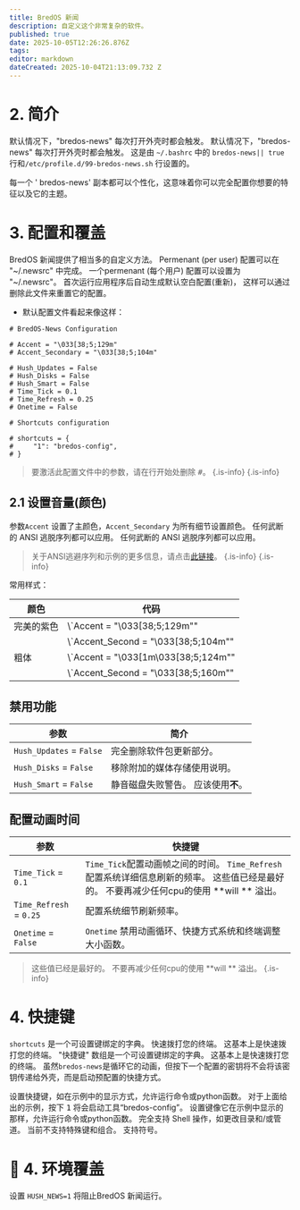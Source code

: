 ```yaml
---
title: BredOS 新闻
description: 自定义这个非常复杂的软件。
published: true
date: 2025-10-05T12:26:26.876Z
tags:
editor: markdown
dateCreated: 2025-10-04T21:13:09.732 Z
---
```


# 2. 简介

默认情况下，"bredos-news" 每次打开外壳时都会触发。 默认情况下，"bredos-news" 每次打开外壳时都会触发。 这是由 `~/.bashrc` 中的 `bredos-news|| true` 行和`/etc/profile.d/99-bredos-news.sh` 行设置的。

每一个 ' bredos-news' 副本都可以个性化，这意味着你可以完全配置你想要的特征以及它的主题。

# 3. 配置和覆盖

BredOS 新闻提供了相当多的自定义方法。
Permenant (per user) 配置可以在 "~/.newsrc" 中完成。 一个permenant (每个用户) 配置可以设置为 "~/.newsrc"。 首次运行应用程序后自动生成默认空白配置(重新)， 这样可以通过删除此文件来重置它的配置。

- 默认配置文件看起来像这样：

```
# BredOS-News Configuration

# Accent = "\033[38;5;129m"
# Accent_Secondary = "\033[38;5;104m"

# Hush_Updates = False
# Hush_Disks = False
# Hush_Smart = False
# Time_Tick = 0.1
# Time_Refresh = 0.25
# Onetime = False

# Shortcuts configuration

# shortcuts = {
#     "1": "bredos-config",
# }
```

> 要激活此配置文件中的参数，请在行开始处删除 <kbd>#</kbd>。
> {.is-info}
> {.is-info}

## 2.1 设置音量(颜色)

参数`Accent` 设置了主颜色，`Accent_Secondary` 为所有细节设置颜色。 任何武断的 ANSI 逃脱序列都可以应用。 任何武断的 ANSI 逃脱序列都可以应用。

> 关于ANSI逃避序列和示例的更多信息，请点击[此链接](https://gist.github.com/fnky/458719343aabd01cfb17a3a4f7296797)。
> {.is-info}
> {.is-info}

常用样式：

| 颜色    | 代码                                                                                        |
| ----- | ----------------------------------------------------------------------------------------- |
| 完美的紫色 | \\`Accent = "\033[38;5;129m""                                  |
|       | \\`Accent_Second = "\033[38;5;104m""      |
| 粗体    | \\`Accent = "\033[1m\033[38;5;124m"" |
|       | \\`Accent_Second = "\033[38;5;160m""      |

## 禁用功能

| 参数                       | 简介                   |
| ------------------------ | -------------------- |
| `Hush_Updates` = `False` | 完全删除软件包更新部分。         |
| `Hush_Disks` = `False`   | 移除附加的媒体存储使用说明。       |
| `Hush_Smart` = `False`   | 静音磁盘失败警告。 应该使用**不**。 |

## 配置动画时间

| 参数                      | 快捷键                                                                                                     |
| ----------------------- | ------------------------------------------------------------------------------------------------------- |
| `Time_Tick` = `0.1`     | `Time_Tick`配置动画帧之间的时间。&#xA;`Time_Refresh` 配置系统详细信息刷新的频率。&#xA;这些值已经是最好的。 不要再减少任何cpu的使用 \*\*will \*\* 溢出。 |
| `Time_Refresh` = `0.25` | 配置系统细节刷新频率。                                                                                             |
| `Onetime` = `False`     | `Onetime` 禁用动画循环、快捷方式系统和终端调整大小函数。                                                                       |

> 这些值已经是最好的。 不要再减少任何cpu的使用 \*\*will \*\* 溢出。
> {.is-info}

# 4. 快捷键

`shortcuts` 是一个可设置键绑定的字典。 快速拨打您的终端。 这基本上是快速拨打您的终端。 "快捷键" 数组是一个可设置键绑定的字典。 这基本上是快速拨打您的终端。 虽然`bredos-news`是循环它的动画，但按下一个配置的密钥将不会将该密钥传递给外壳，而是启动预配置的快捷方式。

设置快捷键，如在示例中的显示方式，允许运行命令或python函数。 对于上面给出的示例，按下 <kbd>1</kbd> 将会启动工具“bredos-config”。 设置键像它在示例中显示的那样，允许运行命令或python函数。
完全支持 Shell 操作，如更改目录和/或管道。
当前不支持特殊键和组合。
支持符号。

# 🚀 4. 环境覆盖

设置 `HUSH_NEWS=1` 将阻止BredOS 新闻运行。

